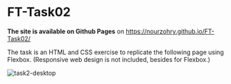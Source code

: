 # FT-Task02

**The site is available on Github Pages** on https://nourzohry.github.io/FT-Task02/ 

The task is an HTML and CSS exercise to replicate the following page using Flexbox. (Responsive web design is not included, besides for Flexbox.)

![task2-desktop](https://user-images.githubusercontent.com/42289144/233371666-35cacb51-4110-495a-a6cb-1a404d7860a7.png)

